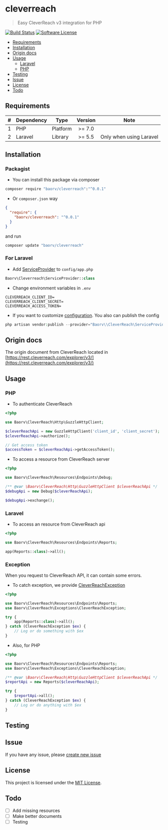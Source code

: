 # cleverreach

> Easy CleverReach v3 integration for PHP

[![Build Status](https://travis-ci.org/baorv/cleverreach.svg?branch=master)](https://github.com/baorv/cleverreach)
[![Software License](https://img.shields.io/badge/license-MIT-brightgreen.svg?style=flat-square)](LICENSE)

- [Requirements](#requirements)
- [Installation](#installation)
- [Origin docs](#origin-docs)
- [Usage](#usage)
  - [Laravel](#laravel)
  - [PHP](#php)
- [Testing](#testing)
- [Issue](#issue)
- [License](#license)
- [Todo](#todo)


## Requirements

| # 	| Dependency 	| Type     	| Version 	| Note                    	|
|:-:	|------------	|----------	|:-------:	|-------------------------	|
| 1 	| PHP        	| Platform 	|  >= 7.0 	|                         	|
| 2 	| Laravel    	| Library  	|  >= 5.5 	| Only when using Laravel 	|

## Installation

### Packagist

* You can install this package via composer

```bash
composer require "baorv/cleverreach":"^0.0.1"
```

* Or `composer.json` way

```json
{
  "require": {
    "baorv/cleverreach": "^0.0.1"
  }
}
```

and run

```bash
composer update "baorv/cleverreach"
```

### For Laravel 

* Add [ServiceProvider](src/ServiceProvider.php) to `config/app.php`

```php
Baorv\Cleverreach\ServiceProvider::class
```

* Change environment variables in `.env`

```dotenv
CLEVERREACH_CLIENT_ID=
CLEVERREACH_CLIENT_SECRET=
CLEVERREACH_ACCESS_TOKEN=
```

* If you want to customize [configuration](config/cleverreach.php). You also can publish the config

```php
php artisan vendor:publish --provider="Baorv\\CleverReach\ServiceProvider"
```

## Origin docs

The origin document from CleverReach located in [https://rest.cleverreach.com/explorer/v3/](https://rest.cleverreach.com/explorer/v3/)

## Usage

### PHP

* To authenticate CleverReach

```php
<?php

use Baorv\CleverReach\Http\GuzzleHttpClient;

$cleverReachApi = new GuzzleHttpClient('client_id', 'client_secret');
$cleverReachApi->authorize();

// Get access token
$accessToken = $cleverReachApi->getAccessToken();
```

* To access a resource from CleverReach server

```php
<?php

use Baorv\CleverReach\Resources\Endpoints\Debug;

/** @var \Baorv\CleverReach\Http\GuzzleHttpClient $cleverReachApi */
$debugApi = new Debug($cleverReachApi);

$debugApi->exchange();
```

### Laravel

* To access an resource from CleverReach api

```php
<?php

use Baorv\CleverReach\Resources\Endpoints\Reports;

app(Reports::class)->all();
```

### Exception

When you request to CleverReach API, it can contain some errors.

* To catch exception, we provide [CleverReachException](src/Exceptions/CleverReachException.php)

```php
<?php

use Baorv\CleverReach\Resources\Endpoints\Reports;
use Baorv\CleverReach\Exceptions\CleverReachException;

try {
    app(Reports::class)->all();
} catch (CleverReachException $ex) {
    // Log or do something with $ex
}
```

* Also, for PHP

```php
<?php

use Baorv\CleverReach\Resources\Endpoints\Reports;
use Baorv\CleverReach\Exceptions\CleverReachException;

/** @var \Baorv\CleverReach\Http\GuzzleHttpClient $cleverReachApi */
$reportApi = new Reports($cleverReachApi);

try {
    $reportApi->all();
} catch (CleverReachException $ex) {
    // Log or do anything with $ex
}
```

## Testing

## Issue

If you have any issue, please [create new issue](https://github.com/baorv/cleverreach/issues/new)

## License

This project is licensed under the [MIT License](LICENSE).

## Todo

- [ ] Add missing resources
- [ ] Make better documents
- [ ] Testing
